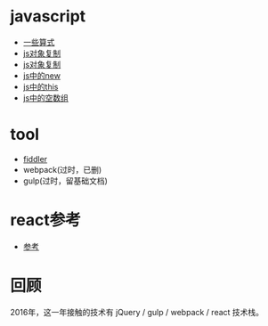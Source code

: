 # javascript
* [一些算式](./javascript/一些算式)
* [js对象复制](./javascript/js对象复制)
* [js对象复制](./javascript/js继承方法)
* [js中的new](./javascript/js中的new)
* [js中的this](./javascript/js中的this)
* [js中的空数组](./javascript/js中的空数组)

# tool
* [fiddler](./tool/fiddler/fiddler使用)
* webpack(过时，已删)
* gulp(过时，留基础文档)

# react参考
* [参考](./javascript/react/react)

# 回顾
 2016年，这一年接触的技术有 jQuery / gulp / webpack / react 技术栈。
